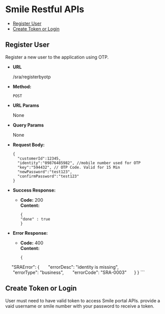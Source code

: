 # Smile Restful APIs
* [Register User](#registeruser)
* [Create Token or Login](#createtoken)

## Register User
  Register a new user to the application using OTP.

* **URL**

  /sra/registerbyotp

* **Method:**

  `POST`
    
*  **URL Params**

   None

* **Query Params**

  None
  
* **Request Body:**

  ```
  {
    "customerId":12345,
    "identity":"09876485982", //mobile number used for OTP
    "key":"594432", // OTP Code. Valid for 15 Min
    "newPassword":"test123",
    "confirmPassword":"test123"
  }
  ```

* **Success Response:**

  * **Code:** 200 <br />
    **Content:** 
      ```
      {
      "done" : true
      }
      ```
 
* **Error Response:**

  * **Code:** 400 <br />
    **Content:** 
      ```
      {
      "SRAError": {
      "errorDesc": "identity is missing",
      "errorType": "business",
      "errorCode": "SRA-0003"
      }
      }
      ```
   
## Create Token or Login

User must need to have valid token to access Smile portal APIs. provide a vaid username or smile number with your password to receive a token. 
